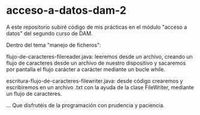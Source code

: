 # acceso-a-datos-dam-2
 A este repositorio subiré código de mis prácticas en el módulo "acceso a datos" del segundo curso de DAM.


 Dentro del tema "manejo de ficheros":

flujo-de-caracteres-filereader.java: leeremos desde un archivo, creando un flujo de caracteres desde un archivo de nuestro dispositivo y sacaremos por pantalla el flujo carácter a carácter mediante un bucle while.

escritura-flujo-de-caracteres-filewriter.java: desde código crearemos y escribiremos en un archivo .txt  con la ayuda de la clase FileWriter, mediante un flujo de caracteres.



... Que disfrutéis de la programación con prudencia y paciencia.
